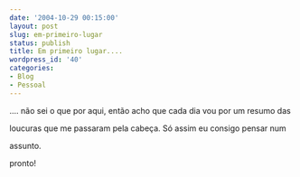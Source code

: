 ```yaml
---
date: '2004-10-29 00:15:00'
layout: post
slug: em-primeiro-lugar
status: publish
title: Em primeiro lugar....
wordpress_id: '40'
categories:
- Blog
- Pessoal
---
```


.... não sei o que por aqui, então acho que cada dia vou por um resumo das

loucuras que me passaram pela cabeça. Só assim eu consigo pensar num

assunto.

pronto!
